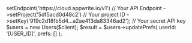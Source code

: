 <?php

use Appwrite\Client;
use Appwrite\Services\Users;

$client = (new Client())
    ->setEndpoint('https://cloud.appwrite.io/v1') // Your API Endpoint
    ->setProject('5df5acd0d48c2') // Your project ID
    ->setKey('919c2d18fb5d4...a2ae413da83346ad2'); // Your secret API key

$users = new Users($client);

$result = $users->updatePrefs(
    userId: '[USER_ID]',
    prefs: []
);
